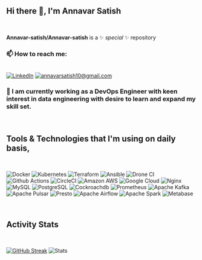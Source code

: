 <!--
-  I’m currently working on ...
- 🌱 I’m currently learning ...
- 👯 I’m looking to collaborate on ...
- 🤔 I’m looking for help with ...
- 💬 Ask me about ... 
- 😄 Pronouns: ...
- ⚡ Fun fact: ...
-->

<h2>Hi there 👋, I'm Annavar Satish</h2>

<br />

**Annavar-satish/Annavar-satish** is a ✨ _special_ ✨ repository

###  📫 How to reach me:
<br />
<a  href="https://www.linkedin.com/in/annavar-satish-5b1a64236" target="_blank"><img alt="LinkedIn" 
src="https://img.shields.io/badge/linkedin-%2312100E.svg?&style=for-the-badge&logo=linkedin&logoColor=blue" /></a> <a href="mailto: annavarsatish10@gmail.com"><img alt="annavarsatish10@gmail.com" src="https://img.shields.io/badge/-Email-white" /></a> &nbsp;


<h3>
🔭 I am currently working as a DevOps Engineer with keen interest in data engineering with desire to learn and expand my skill set.
</h3>
<br />

## Tools & Technologies that I'm using on daily basis,

<br />

<!-- ![Manjaro](https://img.shields.io/badge/Manjaro-informational?style=for-the-badge&logo=Manjaro&color=black) -->
![Docker](https://img.shields.io/badge/Docker-informational?style=for-the-badge&logo=docker&color=black)
![Kubernetes](https://img.shields.io/badge/Kubernetes-informational?style=for-the-badge&logo=kubernetes&color=black)
![Terraform](https://img.shields.io/badge/Terraform-informational?style=for-the-badge&logo=terraform&color=black)
![Ansible](https://img.shields.io/badge/Ansible-informational?style=for-the-badge&logo=ansible&color=black)
![Drone CI](https://img.shields.io/badge/Drone_CI-212121?style=for-the-badge&logo=drone&color=black)
![Github Actions](https://img.shields.io/badge/GitHub_Actions-2088FF?style=for-the-badge&logo=github-actions&color=black)
![CircleCI](https://img.shields.io/badge/circleci-343434?style=for-the-badge&logo=circleci&color=black)
![Amazon AWS](https://img.shields.io/badge/Amazon%20AWS-232F3E?style=for-the-badge&logo=amazon-aws&color=black)
![Google Cloud](https://img.shields.io/badge/Google%20Cloud-black?style=for-the-badge&logo=google-cloud&color=black)
![Nginx](https://img.shields.io/badge/nginx-informational?style=for-the-badge&logo=nginx&color=black)
![MySQL](https://img.shields.io/badge/MySQL-005C84?style=for-the-badge&logo=mysql&color=black)
![PostgreSQL](https://img.shields.io/badge/PostgreSQL-316192?style=for-the-badge&logo=postgresql&color=black)
![Cockroachdb](https://img.shields.io/badge/Cockroachdb-Labs?style=for-the-badge&logo=Cockroach%20Labs&color=black)
![Prometheus](https://img.shields.io/badge/Prometheus-informational?style=for-the-badge&logo=prometheus&color=black)
![Apache Kafka](https://img.shields.io/badge/Apache_Kafka-231F20?style=for-the-badge&logo=apache-kafka&color=black)
![Apache Pulsar](https://img.shields.io/badge/Pulsar-informational?style=for-the-badge&logo=Apache%20Pulsar&color=black)
![Presto](https://img.shields.io/badge/Presto-informational?style=for-the-badge&logo=Presto&color=black)
![Apache Airflow](https://img.shields.io/badge/Airflow-informational?style=for-the-badge&logo=Apache%20Airflow&color=black)
![Apache Spark](https://img.shields.io/badge/Apache_Spark-FFFFFF?style=for-the-badge&logo=apachespark&color=black)
![Metabase](https://img.shields.io/badge/Metabase-509EE3?style=for-the-badge&logo=metabase&color=black)
<!-- ![Vagrant](https://img.shields.io/badge/vagrant-informational?style=for-the-badge&logo=vagrant&color=black) -->
<!-- ![Istio](https://img.shields.io/badge/-Istio-informational?style=for-the-badge&logo=Istio&color=black) -->

<!-- ![GitHub Streak](https://github-readme-stats.vercel.app/api/top-langs/?username=Annavar-satish) -->

<!-- ![](https://img.shields.io/badge/Temporal.io-informational?style=for-the-badge&logo=Temporalio&color=black) -->
<!-- ![](https://img.shields.io/badge/Database-ElasticSearch-informational?style=for-the-badge&logo=elasticsearch&color=black) -->
<br/>

## Activity Stats

<br/>

[![GitHub Streak](https://github-readme-streak-stats.herokuapp.com/?user=Annavar-satish)](https://git.io/streak-stats) ![Stats](https://github-readme-stats.vercel.app/api?username=Annavar-satish&show_icons=true&theme=?&count_private=true)

